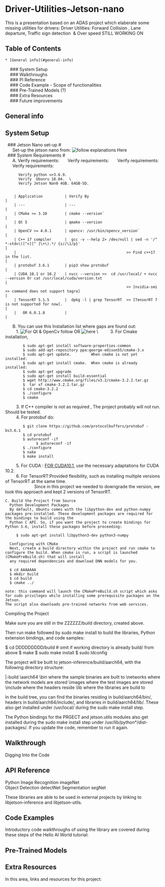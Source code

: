 # Driver-Utilities-Jetson-nano
This is a presentation based on an ADAS project which elaberate some missing utilities for drivers:
Driver Utilities: Forward Collision , Lane departure, Traffic sign detection  &amp; Over speed 
STILL WORKING ON

## Table of Contents
    * [General info](#general-info)
    ### System Setup  
    ### Walkthroughs  
    ### PI Reference  
    ### Code Example - Scope of functionalities       
    ### Pre-Trained Models (?)  
    ### Extra Resources    
    ### Future improvements  
    
## General info    
## System Setup #  
  ### Jetson Nano set-up #  
      Set-up the jetson nano from: ![follow explanations Here](https://developer.nvidia.com/embedded/learn/get-started-jetson-nano-devkit)       \
  ### System Requirements #       
      A. Verify requirements: 
         Verify requirements: 
         Verify requirements: 
         Verify requirements: 

      
          Verify python =>3.6.9.    
          Verify  Ubunru 18.04.  \
          Verify Jetson Nan0 4GB. 64GB-SD.   

       
        | Application          | Verify By                                                                                                                                 |
        | ---                  | ---                                                                                                                                       |
        | CMake >= 3.10        | cmake --version`                                                                                                                          |
        | Qt 5                 | qmake --version                                                                                                                           | 
        | OpenCV >= 4.0.1      | opencv: /usr/bin/opencv_version`                                                                                                          |
        | C++ 17 compiler      |  gcc -v --help 2> /dev/null | sed -n '/^ *-std=\([^<][^ ]\+\).*/ {s//\1/p}'                                                               |                                        
        |                                                  >> Find c++17 in the list.                                                                                      | 
        | protobuf 3.6.1       | pip3 show protobuf                                                                                                                        |
        | CUDA 10.1 or 10.2    | nvcc --version >>  cd /usr/local/ + nvcc --version Or cat /usr/local/cuda/version.txt                                                     |
                                                           >> [nvidia-smi >> command does not support tagra]                                                               |  
        | TensorRT 5.1.5       |  dpkg -l | grep TensorRT  >> [TensorRT 7 is not supported for now].                                                                       |
        |   OR 6.0.1.8         |                                                                                                                                           | 

      B. You can use this Installation list where gaps are found out:      
         1.  ![For Qt & OpenCv follow](#https://github.com/vietanhdev/open-adas) OR ![here](#https://github.com/vietanhdev/open-adas)  \ 
         3. For Cmake installation, 

            $ sudo apt-get install software-properties-common
            $ sudo add-apt-repository ppa:george-edison55/cmake-3.x
            $ sudo apt-get update.         When cmake is not yet installed:
            $ sudo apt-get install cmake.  When cmake is already installed:
            $ sudo apt-get upgrade
            $ sudo apt-get install build-essential
            $ wget http://www.cmake.org/files/v3.2/cmake-3.2.2.tar.gz
            $  tar xf cmake-3.2.2.tar.gz
            $ cd cmake-3.2.2
            $ ./configure
            $ cmake

         3. If C++ compiler is not as required , The project probably will not run. Should be tested.  
         4. For protobuf do: 

            $ git clone https://github.com/protocolbuffers/protobuf -bv3.6.1 
            $ cd protobuf
            $ autoreconf -if  
                  $ autoreconf -if  
            $ ./configure
            $ nake
            $ make install      
            
        
         5. For CUDA :  [FOR CUDA10.1](#https://medium.com/@exesse/cuda-10-1-installation-on-ubuntu-18-04-lts-d04f89287130), use the necessary adaptations for CUDA 10.2.  
         6. For TensorRT:Provided flexibility, such as installing multiple versions of TensorRT at the same time.    
                         Since in this project we needed to downgrade the version, we took this approach and kept 2 versions of TensorRT. 
    
    C. Build the Project from Source  
      Python Development Packages
      By default, Ubuntu comes with the libpython-dev and python-numpy packages pre-installed. These development packages are required for the bindings to build using the 
      Python C API. So, if you want the project to create bindings for Python 3.6, install these packages before proceeding:

         $ sudo apt-get install libpython3-dev python3-numpy

      Configuring with CMake
      Next, create a build directory within the project and run cmake to configure the build. When cmake is run, a script is launched (CMakePreBuild.sh) that will install 
      any required dependencies and download DNN models for you.
      
      $ cd AAAAAAA   
      $ mkdir build
      $ cd build
      $ cmake ../

    note: this command will launch the CMakePreBuild.sh script which asks for sudo privileges while installing some prerequisite packages on the Jetson. 
    The script also downloads pre-trained networks from web services.
   Compiling the Project

   Make sure you are still in the ZZZZZZ/build directory, created above.

   Then run make followed by sudo make install to build the libraries, Python extension bindings, and code samples:

   $ cd DDDDDDDDD/build          # omit if working directory is already build/ from above
   $ make
   $ sudo make install
   $ sudo ldconfig

   The project will be built to jetson-inference/build/aarch64, with the following directory structure:

   |-build
      \aarch64
         \bin             where the sample binaries are built to
            \networks     where the network models are stored
            \images       where the test images are stored
         \include         where the headers reside
         \lib             where the libraries are build to

   In the build tree, you can find the binaries residing in build/aarch64/bin/, headers in build/aarch64/include/, and libraries in build/aarch64/lib/. 
   These also get installed under /usr/local/ during the sudo make install step.

   The Python bindings for the PRGECT and jetson.utils modules also get installed during the sudo make install step under /usr/lib/python*/dist-packages/. If you update the 
   code, remember to run it again.
   


      
## Walkthrough
Digging Into the Code
## API Reference
  Python
  Image Recognition 	imageNet 	
  Object Detection 	 	detectNet
  Segmentation 	 	    segNet

  These libraries are able to be used in external projects by linking to libjetson-inference and libjetson-utils.
  
## Code Examples

  Introductory code walkthroughs of using the library are covered during these steps of the Hello AI World tutorial:
  
## Pre-Trained Models

## Extra Resources

  In this area, links and resources for this project:

   
    
    
    

